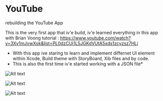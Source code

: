 # YouTube
rebuilding the YouTube App

This is the very first app that iv'e build, iv'e learned everything in this app with Brian Voong tutorial : https://www.youtube.com/watch?v=3Xv1mJvwXok&list=PL0dzCUj1L5JGKdVUtA5xds1zcyzsz7HLj

* With this app ive staring to learn and implement differnet UI element within Xcode,  Build theme with StoryBoard, Xib files and by code.
* This is also the first time iv'e started working with a JSON file*


![Alt text](https://drive.google.com/uc?export=view&id=1Mcyxm99xB1mIXz0n7QQi1qjVoXAximlm "Main Page")

![Alt text](https://drive.google.com/uc?export=view&id=1IIbIJF2CrqKodrI6z5ol7nNxaJKZZdiO "Scrolling between pages")

![Alt text](https://drive.google.com/uc?export=view&id=1Kdc7qZ_gNfpPKGx9npqoqK6LLDoMozFl "Settings button")

